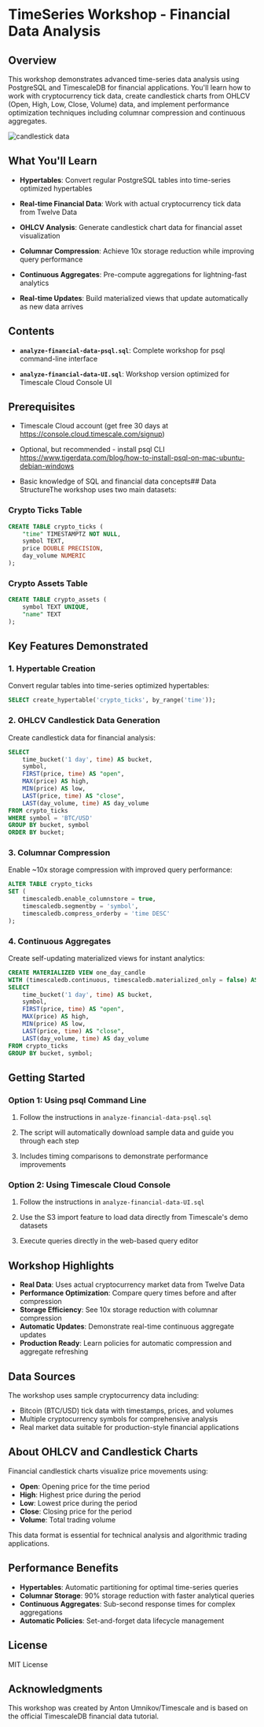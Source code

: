 # TimeSeries Workshop - Financial Data Analysis

## Overview

This workshop demonstrates advanced time-series data analysis using PostgreSQL and TimescaleDB for financial applications. You'll learn how to work with cryptocurrency tick data, create candlestick charts from OHLCV (Open, High, Low, Close, Volume) data, and implement performance optimization techniques including columnar compression and continuous aggregates.

![candlestick data](https://i.imgur.com/DNUzIPD.png)

## What You'll Learn

- **Hypertables**: Convert regular PostgreSQL tables into time-series optimized hypertables

- **Real-time Financial Data**: Work with actual cryptocurrency tick data from Twelve Data

- **OHLCV Analysis**: Generate candlestick chart data for financial asset visualization

- **Columnar Compression**: Achieve 10x storage reduction while improving query performance

- **Continuous Aggregates**: Pre-compute aggregations for lightning-fast analytics

- **Real-time Updates**: Build materialized views that update automatically as new data arrives

## Contents

- **`analyze-financial-data-psql.sql`**: Complete workshop for psql command-line interface

- **`analyze-financial-data-UI.sql`**: Workshop version optimized for Timescale Cloud Console UI

## Prerequisites

- Timescale Cloud account (get free 30 days at <https://console.cloud.timescale.com/signup>)

- Optional, but recommended - install psql CLI https://www.tigerdata.com/blog/how-to-install-psql-on-mac-ubuntu-debian-windows

- Basic knowledge of SQL and financial data concepts## Data StructureThe workshop uses two main datasets:

### Crypto Ticks Table

```sql
CREATE TABLE crypto_ticks (
    "time" TIMESTAMPTZ NOT NULL,
    symbol TEXT,
    price DOUBLE PRECISION,
    day_volume NUMERIC
);
```

### Crypto Assets Table

```sql
CREATE TABLE crypto_assets (
    symbol TEXT UNIQUE,
    "name" TEXT
);
```

## Key Features Demonstrated

### 1. Hypertable Creation

Convert regular tables into time-series optimized hypertables:

```sql
SELECT create_hypertable('crypto_ticks', by_range('time'));
```

### 2. OHLCV Candlestick Data Generation

Create candlestick data for financial analysis:

```sql
SELECT
    time_bucket('1 day', time) AS bucket,
    symbol,
    FIRST(price, time) AS "open",
    MAX(price) AS high,
    MIN(price) AS low,
    LAST(price, time) AS "close",
    LAST(day_volume, time) AS day_volume
FROM crypto_ticks
WHERE symbol = 'BTC/USD'
GROUP BY bucket, symbol
ORDER BY bucket;
```

### 3. Columnar Compression 

Enable ~10x storage compression with improved query performance:

```sql
ALTER TABLE crypto_ticks 
SET (
    timescaledb.enable_columnstore = true, 
    timescaledb.segmentby = 'symbol',
    timescaledb.compress_orderby = 'time DESC'
);
```

### 4. Continuous Aggregates

Create self-updating materialized views for instant analytics:

```sql
CREATE MATERIALIZED VIEW one_day_candle
WITH (timescaledb.continuous, timescaledb.materialized_only = false) AS
SELECT
    time_bucket('1 day', time) AS bucket,
    symbol,
    FIRST(price, time) AS "open",
    MAX(price) AS high,
    MIN(price) AS low,
    LAST(price, time) AS "close",
    LAST(day_volume, time) AS day_volume
FROM crypto_ticks
GROUP BY bucket, symbol;
```

## Getting Started

### Option 1: Using psql Command Line

1. Follow the instructions in `analyze-financial-data-psql.sql`

2. The script will automatically download sample data and guide you through each step

3. Includes timing comparisons to demonstrate performance improvements

### Option 2: Using Timescale Cloud Console

1. Follow the instructions in `analyze-financial-data-UI.sql`

2. Use the S3 import feature to load data directly from Timescale's demo datasets

3. Execute queries directly in the web-based query editor

## Workshop Highlights

- **Real Data**: Uses actual cryptocurrency market data from Twelve Data
- **Performance Optimization**: Compare query times before and after compression
- **Storage Efficiency**: See 10x storage reduction with columnar compression
- **Automatic Updates**: Demonstrate real-time continuous aggregate updates
- **Production Ready**: Learn policies for automatic compression and aggregate refreshing

## Data Sources

The workshop uses sample cryptocurrency data including:

- Bitcoin (BTC/USD) tick data with timestamps, prices, and volumes
- Multiple cryptocurrency symbols for comprehensive analysis
- Real market data suitable for production-style financial applications

## About OHLCV and Candlestick Charts

Financial candlestick charts visualize price movements using:

- **Open**: Opening price for the time period
- **High**: Highest price during the period  
- **Low**: Lowest price during the period
- **Close**: Closing price for the period
- **Volume**: Total trading volume

This data format is essential for technical analysis and algorithmic trading applications.

## Performance Benefits

- **Hypertables**: Automatic partitioning for optimal time-series queries
- **Columnar Storage**: 90% storage reduction with faster analytical queries
- **Continuous Aggregates**: Sub-second response times for complex aggregations
- **Automatic Policies**: Set-and-forget data lifecycle management

## License

MIT License

## Acknowledgments

This workshop was created by Anton Umnikov/Timescale and is based on the official TimescaleDB financial data tutorial.
